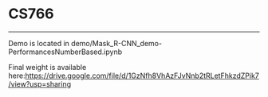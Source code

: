 # CS766
------------------
Demo is located in demo/Mask_R-CNN_demo-PerformancesNumberBased.ipynb

Final weight is available here:https://drive.google.com/file/d/1GzNfh8VhAzFJvNnb2tRLetFhkzdZPik7/view?usp=sharing



